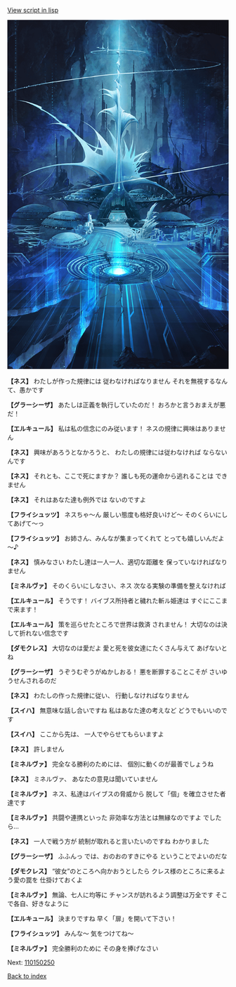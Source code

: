 [View script in lisp](../scripts/110150240.txt)

![profound_nolight.png](../images/backgrounds/profound_nolight.png)

**【ネス】**
わたしが作った規律には
従わなければなりません
それを無視するなんて、愚かです

**【グラーシーザ】**
あたしは正義を執行していたのだ！
おろかと言うおまえが悪だ！

**【エルキュール】**
私は私の信念にのみ従います！
ネスの規律に興味はありません

**【ネス】**
興味があろうとなかろうと、
わたしの規律には従わなければ
ならないんです

**【ネス】**
それとも、ここで死にますか？
誰しも死の運命から逃れることは
できません

**【ネス】**
それはあなた達も例外では
ないのですよ

**【フライシュッツ】**
ネスちゃ～ん
厳しい態度も格好良いけど～
そのくらいにしてあげて～っ

**【フライシュッツ】**
お姉さん、みんなが集まってくれて
とっても嬉しいんだよ～♪

**【ネス】**
慎みなさい
わたし達は一人一人、適切な距離を
保っていなければなりません

**【ミネルヴァ】**
そのくらいにしなさい、ネス
次なる実験の準備を整えなければ

**【エルキュール】**
そうです！
バイブス所持者と穢れた斬ル姫達は
すぐにここまで来ます！

**【エルキュール】**
策を巡らせたところで世界は救済
されません！
大切なのは決して折れない信念です

**【ダモクレス】**
大切なのは愛だよ
愛と死を彼女達にたくさん与えて
あげないとね

**【グラーシーザ】**
うぞうむぞうがぬかしおる！
悪を断罪することこそが
さいゆうせんされるのだ

**【ネス】**
わたしの作った規律に従い、
行動しなければなりません

**【スイハ】**
無意味な話し合いですね
私はあなた達の考えなど
どうでもいいのです

**【スイハ】**
ここから先は、
一人でやらせてもらいますよ

**【ネス】**
許しません

**【ミネルヴァ】**
完全なる勝利のためには、
個別に動くのが最善でしょうね

**【ネス】**
ミネルヴァ、
あなたの意見は聞いていません

**【ミネルヴァ】**
ネス、私達はバイブスの脅威から
脱して「個」を確立させた者達です

**【ミネルヴァ】**
共闘や連携といった
非効率な方法とは無縁なのですよ
でしたら…

**【ネス】**
一人で戦う方が
統制が取れると言いたいのですね
わかりました

**【グラーシーザ】**
ふふんっ
では、おのおのすきにやる
ということでよいのだな

**【ダモクレス】**
“彼女”のところへ向かおうとしたら
クレス様のところに来るよう愛の罠を
仕掛けておくよ

**【ミネルヴァ】**
無論、七人に均等に
チャンスが訪れるよう調整は万全です
そこで各自、好きなように

**【エルキュール】**
決まりですね
早く「扉」を開いて下さい！

**【フライシュッツ】**
みんな～
気をつけてね～

**【ミネルヴァ】**
完全勝利のために
その身を捧げなさい


Next: [110150250](110150250.md)

[Back to index](index.md)
